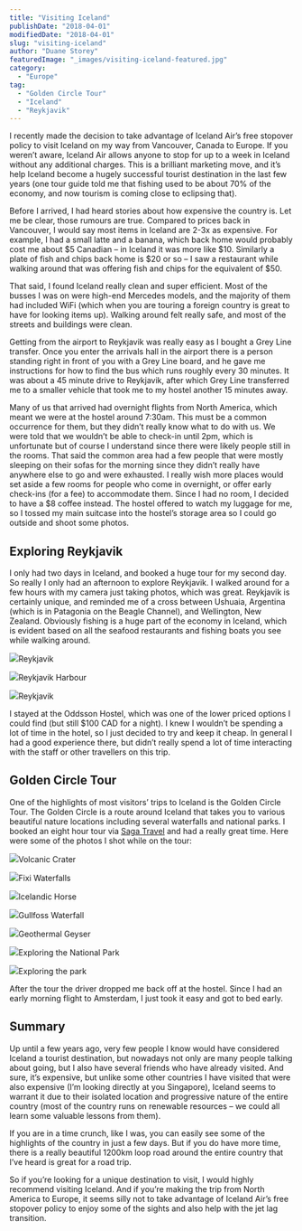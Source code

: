 ```yaml
---
title: "Visiting Iceland"
publishDate: "2018-04-01"
modifiedDate: "2018-04-01"
slug: "visiting-iceland"
author: "Duane Storey"
featuredImage: "_images/visiting-iceland-featured.jpg"
category:
  - "Europe"
tag:
  - "Golden Circle Tour"
  - "Iceland"
  - "Reykjavik"
---
```


I recently made the decision to take advantage of Iceland Air’s free stopover policy to visit Iceland on my way from Vancouver, Canada to Europe. If you weren’t aware, Iceland Air allows anyone to stop for up to a week in Iceland without any additional charges. This is a brilliant marketing move, and it’s help Iceland become a hugely successful tourist destination in the last few years (one tour guide told me that fishing used to be about 70% of the economy, and now tourism is coming close to eclipsing that).

Before I arrived, I had heard stories about how expensive the country is. Let me be clear, those rumours are true. Compared to prices back in Vancouver, I would say most items in Iceland are 2-3x as expensive. For example, I had a small latte and a banana, which back home would probably cost me about $5 Canadian – in Iceland it was more like $10. Similarly a plate of fish and chips back home is $20 or so – I saw a restaurant while walking around that was offering fish and chips for the equivalent of $50.

That said, I found Iceland really clean and super efficient. Most of the busses I was on were high-end Mercedes models, and the majority of them had included WiFi (which when you are touring a foreign country is great to have for looking items up). Walking around felt really safe, and most of the streets and buildings were clean.

Getting from the airport to Reykjavik was really easy as I bought a Grey Line transfer. Once you enter the arrivals hall in the airport there is a person standing right in front of you with a Grey Line board, and he gave me instructions for how to find the bus which runs roughly every 30 minutes. It was about a 45 minute drive to Reykjavik, after which Grey Line transferred me to a smaller vehicle that took me to my hostel another 15 minutes away.

Many of us that arrived had overnight flights from North America, which meant we were at the hostel around 7:30am. This must be a common occurrence for them, but they didn’t really know what to do with us. We were told that we wouldn’t be able to check-in until 2pm, which is unfortunate but of course I understand since there were likely people still in the rooms. That said the common area had a few people that were mostly sleeping on their sofas for the morning since they didn’t really have anywhere else to go and were exhausted. I really wish more places would set aside a few rooms for people who come in overnight, or offer early check-ins (for a fee) to accommodate them. Since I had no room, I decided to have a $8 coffee instead. The hostel offered to watch my luggage for me, so I tossed my main suitcase into the hostel’s storage area so I could go outside and shoot some photos.

## Exploring Reykjavik

I only had two days in Iceland, and booked a huge tour for my second day. So really I only had an afternoon to explore Reykjavik. I walked around for a few hours with my camera just taking photos, which was great. Reykjavik is certainly unique, and reminded me of a cross between Ushuaia, Argentina (which is in Patagonia on the Beagle Channel), and Wellington, New Zealand. Obviously fishing is a huge part of the economy in Iceland, which is evident based on all the seafood restaurants and fishing boats you see while walking around.

![](_images/visiting-iceland-1.jpg)Reykjavik



![](_images/visiting-iceland-2.jpg)Reykjavik Harbour



![](_images/visiting-iceland-3.jpg)Reykjavik



I stayed at the Oddsson Hostel, which was one of the lower priced options I could find (but still $100 CAD for a night). I knew I wouldn’t be spending a lot of time in the hotel, so I just decided to try and keep it cheap. In general I had a good experience there, but didn’t really spend a lot of time interacting with the staff or other travellers on this trip.

## Golden Circle Tour

One of the highlights of most visitors’ trips to Iceland is the Golden Circle Tour. The Golden Circle is a route around Iceland that takes you to various beautiful nature locations including several waterfalls and national parks. I booked an eight hour tour via [Saga Travel](https://sagatravel.is/) and had a really great time. Here were some of the photos I shot while on the tour:

![](_images/visiting-iceland-4.jpg)Volcanic Crater



![](_images/visiting-iceland-5.jpg)Fixi Waterfalls



![](_images/visiting-iceland-6.jpg)Icelandic Horse



![](_images/visiting-iceland-7.jpg)Gullfoss Waterfall



![](_images/visiting-iceland-8.jpg)Geothermal Geyser



![](_images/visiting-iceland-9.jpg)Exploring the National Park



![](_images/visiting-iceland-10.jpg)Exploring the park



After the tour the driver dropped me back off at the hostel. Since I had an early morning flight to Amsterdam, I just took it easy and got to bed early.

## Summary

Up until a few years ago, very few people I know would have considered Iceland a tourist destination, but nowadays not only are many people talking about going, but I also have several friends who have already visited. And sure, it’s expensive, but unlike some other countries I have visited that were also expensive (I’m looking directly at you Singapore), Iceland seems to warrant it due to their isolated location and progressive nature of the entire country (most of the country runs on renewable resources – we could all learn some valuable lessons from them).

If you are in a time crunch, like I was, you can easily see some of the highlights of the country in just a few days. But if you do have more time, there is a really beautiful 1200km loop road around the entire country that I’ve heard is great for a road trip.

So if you’re looking for a unique destination to visit, I would highly recommend visiting Iceland. And if you’re making the trip from North America to Europe, it seems silly not to take advantage of Iceland Air’s free stopover policy to enjoy some of the sights and also help with the jet lag transition.